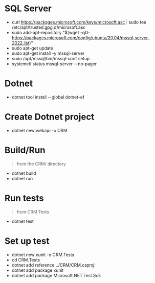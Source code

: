 # SQL Server
- curl https://packages.microsoft.com/keys/microsoft.asc | sudo tee /etc/apt/trusted.gpg.d/microsoft.asc
- sudo add-apt-repository "$(wget -qO- https://packages.microsoft.com/config/ubuntu/20.04/mssql-server-2022.list)"
- sudo apt-get update
- sudo apt-get install -y mssql-server
- sudo /opt/mssql/bin/mssql-conf setup
- systemctl status mssql-server --no-pager

# Dotnet
- dotnet tool install --global dotnet-ef

# Create Dotnet project
- dotnet new webapi -o CRM

# Build/Run
> from the CRM/ directory
- dotnet build
- dotnet run

# Run tests
> from CRM.Tests
- dotnet test

# Set up test
- dotnet new xunit -o CRM.Tests
- cd CRM.Tests
- dotnet add reference ../CRM/CRM.csproj
- dotnet add package xunit
- dotnet add package Microsoft.NET.Test.Sdk